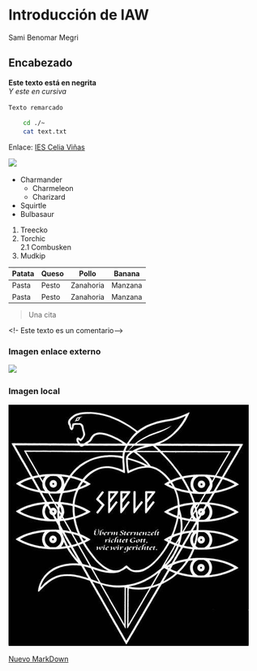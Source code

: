 # Introducción de IAW
Sami Benomar Megri

## Encabezado
**Este texto está en negrita**  
*Y este en cursiva*  

`Texto remarcado` 

```bash
    cd ./~
    cat text.txt
```
Enlace: [IES Celia Viñas][1]   

![](https://iescelia.org/web/wp-content/uploads/2012/05/iescelia_1950.jpg)

* Charmander
    * Charmeleon
    * Charizard
* Squirtle
* Bulbasaur

1. Treecko
2. Torchic  
   2.1 Combusken
3. Mudkip

|  Patata | Queso  | Pollo  | Banana  |
|---|---|---|---|
|  Pasta | Pesto | Zanahoria  | Manzana  |
|  Pasta | Pesto | Zanahoria  | Manzana  |


> Una cita

<!- Este texto es un comentario-->


### Imagen enlace externo
![](https://images.halloweencostumes.com/products/41224/1-1/pirate-flag-captain-plus-size-mens-costume.jpg)

### Imagen local
![](images/OIP.jpg)

[Nuevo MarkDown][2]

[1]: https://iescelia.org
[2]: nuevo.md